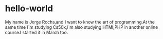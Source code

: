# hello-world
My name is Jorge Rocha,and I want to know the art of programming.At the same time I´m studying Cs50x,I´m also studying HTMl,PHP in another online course.I started it in March too.
